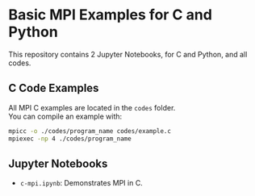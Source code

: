 # Basic MPI Examples for C and Python

This repository contains 2 Jupyter Notebooks, for C and Python, and all codes.

## C Code Examples

All MPI C examples are located in the `codes` folder.  
You can compile an example with:

```bash
mpicc -o ./codes/program_name codes/example.c
mpiexec -np 4 ./codes/program_name
```

## Jupyter Notebooks

- `c-mpi.ipynb`: Demonstrates MPI in C.
